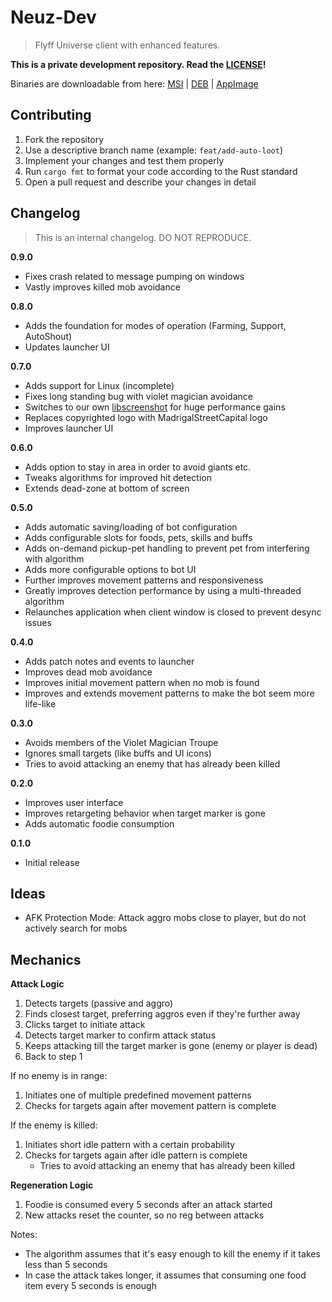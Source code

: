 # Neuz-Dev
> Flyff Universe client with enhanced features.

**This is a private development repository. Read the [LICENSE](./LICENSE.md)!**

Binaries are downloadable from here: [MSI](https://github.com/MadrigalStreetCartel/neuz-dev/tree/main/src-tauri/target/release/bundle/msi) | [DEB](https://github.com/MadrigalStreetCartel/neuz-dev/tree/main/src-tauri/target/release/bundle/deb) | [AppImage](https://github.com/MadrigalStreetCartel/neuz-dev/tree/main/src-tauri/target/release/bundle/appimage)

## Contributing

1. Fork the repository
2. Use a descriptive branch name (example: `feat/add-auto-loot`)
3. Implement your changes and test them properly
4. Run `cargo fmt` to format your code according to the Rust standard
5. Open a pull request and describe your changes in detail

## Changelog
> This is an internal changelog. DO NOT REPRODUCE.

**0.9.0**
- Fixes crash related to message pumping on windows
- Vastly improves killed mob avoidance

**0.8.0**
- Adds the foundation for modes of operation (Farming, Support, AutoShout)
- Updates launcher UI

**0.7.0**
- Adds support for Linux (incomplete)
- Fixes long standing bug with violet magician avoidance
- Switches to our own [libscreenshot](https://github.com/madrigalstreetcartel/libscreenshot) for huge performance gains
- Replaces copyrighted logo with MadrigalStreetCapital logo
- Improves launcher UI

**0.6.0**
- Adds option to stay in area in order to avoid giants etc.
- Tweaks algorithms for improved hit detection
- Extends dead-zone at bottom of screen

**0.5.0**
- Adds automatic saving/loading of bot configuration
- Adds configurable slots for foods, pets, skills and buffs
- Adds on-demand pickup-pet handling to prevent pet from interfering with algorithm
- Adds more configurable options to bot UI
- Further improves movement patterns and responsiveness
- Greatly improves detection performance by using a multi-threaded algorithm
- Relaunches application when client window is closed to prevent desync issues

**0.4.0**
- Adds patch notes and events to launcher
- Improves dead mob avoidance
- Improves initial movement pattern when no mob is found
- Improves and extends movement patterns to make the bot seem more life-like 

**0.3.0**
- Avoids members of the Violet Magician Troupe
- Ignores small targets (like buffs and UI icons)
- Tries to avoid attacking an enemy that has already been killed

**0.2.0**
- Improves user interface
- Improves retargeting behavior when target marker is gone
- Adds automatic foodie consumption

**0.1.0**
- Initial release

## Ideas

- AFK Protection Mode: Attack aggro mobs close to player, but do not actively search for mobs

## Mechanics

**Attack Logic**

1. Detects targets (passive and aggro)
2. Finds closest target, preferring aggros even if they're further away
3. Clicks target to initiate attack
4. Detects target marker to confirm attack status
5. Keeps attacking till the target marker is gone (enemy or player is dead)
6. Back to step 1

If no enemy is in range:

1. Initiates one of multiple predefined movement patterns
2. Checks for targets again after movement pattern is complete

If the enemy is killed:

1. Initiates short idle pattern with a certain probability
2. Checks for targets again after idle pattern is complete
    - Tries to avoid attacking an enemy that has already been killed

**Regeneration Logic**

1. Foodie is consumed every 5 seconds after an attack started
2. New attacks reset the counter, so no reg between attacks

Notes:

- The algorithm assumes that it's easy enough to kill the enemy if it takes less than 5 seconds
- In case the attack takes longer, it assumes that consuming one food item every 5 seconds is enough


